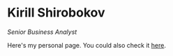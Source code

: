 # Kirill Shirobokov

*Senior Business Analyst*

Here's my personal page. You could also check it [here](https://kikirilll.github.io/).